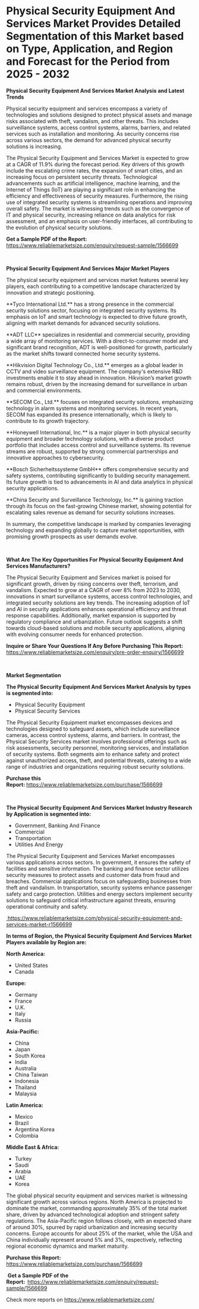 <p><h1>Physical Security Equipment And Services Market Provides Detailed Segmentation of this Market based on Type, Application, and Region and Forecast for the Period from 2025 - 2032</h1></p><p><strong>Physical Security Equipment And Services Market Analysis and Latest Trends</strong></p>
<p><p>Physical security equipment and services encompass a variety of technologies and solutions designed to protect physical assets and manage risks associated with theft, vandalism, and other threats. This includes surveillance systems, access control systems, alarms, barriers, and related services such as installation and monitoring. As security concerns rise across various sectors, the demand for advanced physical security solutions is increasing.</p><p>The Physical Security Equipment and Services Market is expected to grow at a CAGR of 11.9% during the forecast period. Key drivers of this growth include the escalating crime rates, the expansion of smart cities, and an increasing focus on persistent security threats. Technological advancements such as artificial intelligence, machine learning, and the Internet of Things (IoT) are playing a significant role in enhancing the efficiency and effectiveness of security measures. Furthermore, the rising use of integrated security systems is streamlining operations and improving overall safety. The market is witnessing trends such as the convergence of IT and physical security, increasing reliance on data analytics for risk assessment, and an emphasis on user-friendly interfaces, all contributing to the evolution of physical security solutions.</p></p>
<p><strong>Get a Sample PDF of the Report:&nbsp;</strong> <a href="https://www.reliablemarketsize.com/enquiry/request-sample/1566699?utm_campaign=2457&utm_medium=2&utm_source=Github&utm_content=ia&utm_term=22032025&utm_id=physical-security-equipment-and-services">https://www.reliablemarketsize.com/enquiry/request-sample/1566699</a></p>
<p>&nbsp;</p>
<p><strong>Physical Security Equipment And Services Major Market Players</strong></p>
<p><p>The physical security equipment and services market features several key players, each contributing to a competitive landscape characterized by innovation and strategic positioning. </p><p>**Tyco International Ltd.** has a strong presence in the commercial security solutions sector, focusing on integrated security systems. Its emphasis on IoT and smart technology is expected to drive future growth, aligning with market demands for advanced security solutions.</p><p>**ADT LLC** specializes in residential and commercial security, providing a wide array of monitoring services. With a direct-to-consumer model and significant brand recognition, ADT is well-positioned for growth, particularly as the market shifts toward connected home security systems.</p><p>**Hikvision Digital Technology Co., Ltd.** emerges as a global leader in CCTV and video surveillance equipment. The company's extensive R&D investments enable it to stay ahead in innovation. Hikvision’s market growth remains robust, driven by the increasing demand for surveillance in urban and commercial environments.</p><p>**SECOM Co., Ltd.** focuses on integrated security solutions, emphasizing technology in alarm systems and monitoring services. In recent years, SECOM has expanded its presence internationally, which is likely to contribute to its growth trajectory.</p><p>**Honeywell International, Inc.** is a major player in both physical security equipment and broader technology solutions, with a diverse product portfolio that includes access control and surveillance systems. Its revenue streams are robust, supported by strong commercial partnerships and innovative approaches to cybersecurity.</p><p>**Bosch Sicherheitssysteme GmbH** offers comprehensive security and safety systems, contributing significantly to building security management. Its future growth is tied to advancements in AI and data analytics in physical security applications.</p><p>**China Security and Surveillance Technology, Inc.** is gaining traction through its focus on the fast-growing Chinese market, showing potential for escalating sales revenue as demand for security solutions increases.</p><p>In summary, the competitive landscape is marked by companies leveraging technology and expanding globally to capture market opportunities, with promising growth prospects as user demands evolve.</p></p>
<p>&nbsp;</p>
<p><strong>What Are The Key Opportunities For Physical Security Equipment And Services Manufacturers?</strong></p>
<p><p>The Physical Security Equipment and Services market is poised for significant growth, driven by rising concerns over theft, terrorism, and vandalism. Expected to grow at a CAGR of over 8% from 2023 to 2030, innovations in smart surveillance systems, access control technologies, and integrated security solutions are key trends. The increasing adoption of IoT and AI in security applications enhances operational efficiency and threat response capabilities. Additionally, market expansion is supported by regulatory compliance and urbanization. Future outlook suggests a shift towards cloud-based solutions and mobile security applications, aligning with evolving consumer needs for enhanced protection.</p></p>
<p><strong>Inquire or Share Your Questions If Any Before Purchasing This Report:</strong> <a href="https://www.reliablemarketsize.com/enquiry/pre-order-enquiry/1566699?utm_campaign=2457&utm_medium=2&utm_source=Github&utm_content=ia&utm_term=22032025&utm_id=physical-security-equipment-and-services">https://www.reliablemarketsize.com/enquiry/pre-order-enquiry/1566699</a></p>
<p>&nbsp;</p>
<p><strong>Market Segmentation</strong></p>
<p><strong>The Physical Security Equipment And Services Market Analysis by types is segmented into:</strong></p>
<p><ul><li>Physical Security Equipment</li><li>Physical Security Services</li></ul></p>
<p><p>The Physical Security Equipment market encompasses devices and technologies designed to safeguard assets, which include surveillance cameras, access control systems, alarms, and barriers. In contrast, the Physical Security Services market involves professional offerings such as risk assessments, security personnel, monitoring services, and installation of security systems. Both segments aim to enhance safety and protect against unauthorized access, theft, and potential threats, catering to a wide range of industries and organizations requiring robust security solutions.</p></p>
<p><strong>Purchase this Report:&nbsp;</strong><a href="https://www.reliablemarketsize.com/purchase/1566699?utm_campaign=2457&utm_medium=2&utm_source=Github&utm_content=ia&utm_term=22032025&utm_id=physical-security-equipment-and-services">https://www.reliablemarketsize.com/purchase/1566699</a></p>
<p>&nbsp;</p>
<p><strong>The Physical Security Equipment And Services Market Industry Research by Application is segmented into:</strong></p>
<p><ul><li>Government, Banking And Finance</li><li>Commercial</li><li>Transportation</li><li>Utilities And Energy</li></ul></p>
<p><p>The Physical Security Equipment and Services Market encompasses various applications across sectors. In government, it ensures the safety of facilities and sensitive information. The banking and finance sector utilizes security measures to protect assets and customer data from fraud and breaches. Commercial applications focus on safeguarding businesses from theft and vandalism. In transportation, security systems enhance passenger safety and cargo protection. Utilities and energy sectors implement security solutions to safeguard critical infrastructure against threats, ensuring operational continuity and safety.</p></p>
<p><a href="https://www.reliablemarketsize.com/physical-security-equipment-and-services-market-r1566699?utm_campaign=2457&utm_medium=2&utm_source=Github&utm_content=ia&utm_term=22032025&utm_id=physical-security-equipment-and-services">&nbsp;https://www.reliablemarketsize.com/physical-security-equipment-and-services-market-r1566699</a></p>
<p><strong>In terms of Region, the Physical Security Equipment And Services Market Players available by Region are:</strong></p>
<p>
    <p> <strong> North America: </strong>
        <ul>
            <li>United States</li>
            <li>Canada</li>
        </ul>
        </p> 
    <p> <strong> Europe: </strong>
        <ul>
            <li>Germany</li>
            <li>France</li>
            <li>U.K.</li>
            <li>Italy</li>
            <li>Russia</li>
        </ul>
        </p> 
    <p> <strong> Asia-Pacific: </strong>
        <ul>
            <li>China</li>
            <li>Japan</li>
            <li>South Korea</li>
            <li>India</li>
            <li>Australia</li>
            <li>China Taiwan</li>
            <li>Indonesia</li>
            <li>Thailand</li>
            <li>Malaysia</li>
        </ul>
        </p> 
    <p> <strong> Latin America: </strong>
        <ul>
            <li>Mexico</li>
            <li>Brazil</li>
            <li>Argentina Korea</li>
            <li>Colombia</li>
        </ul>
        </p> 
    <p> <strong> Middle East & Africa: </strong>
        <ul>
            <li>Turkey</li>
            <li>Saudi</li>
            <li>Arabia</li>
            <li>UAE</li>
            <li>Korea</li>
        </ul>
    </p>
    </p>
<p><p>The global physical security equipment and services market is witnessing significant growth across various regions. North America is projected to dominate the market, commanding approximately 35% of the total market share, driven by advanced technological adoption and stringent safety regulations. The Asia-Pacific region follows closely, with an expected share of around 30%, spurred by rapid urbanization and increasing security concerns. Europe accounts for about 25% of the market, while the USA and China individually represent around 5% and 3%, respectively, reflecting regional economic dynamics and market maturity.</p></p>
<p><strong>Purchase this Report: </strong><a href="https://www.reliablemarketsize.com/purchase/1566699?utm_campaign=2457&utm_medium=2&utm_source=Github&utm_content=ia&utm_term=22032025&utm_id=physical-security-equipment-and-services">https://www.reliablemarketsize.com/purchase/1566699</a></p>
<p>&nbsp;<strong>Get a Sample PDF of the Report:&nbsp;&nbsp;</strong><a href="https://www.reliablemarketsize.com/enquiry/request-sample/1566699?utm_campaign=2457&utm_medium=2&utm_source=Github&utm_content=ia&utm_term=22032025&utm_id=physical-security-equipment-and-services">https://www.reliablemarketsize.com/enquiry/request-sample/1566699</a></p>
<p><strong></strong></p>
<p>Check more reports on <a href="https://www.reliablemarketsize.com/?utm_campaign=2457&utm_medium=2&utm_source=Github&utm_content=ia&utm_term=22032025&utm_id=physical-security-equipment-and-services">https://www.reliablemarketsize.com/</a></p>